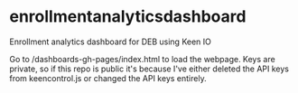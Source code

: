 # enrollmentanalyticsdashboard
Enrollment analytics dashboard for DEB using Keen IO 

Go to /dashboards-gh-pages/index.html to load the webpage.
Keys are private, so if this repo is public it's because I've either 
deleted the API keys from keencontrol.js or changed the API keys entirely.
